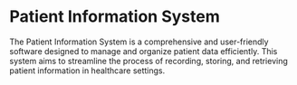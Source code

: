 # Patient Information System 

The Patient Information System  is a comprehensive and user-friendly software designed to manage and organize patient data efficiently. This system aims to streamline the process of recording, storing, and retrieving patient information in healthcare settings.
